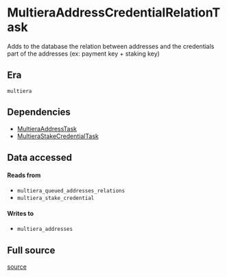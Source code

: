 # MultieraAddressCredentialRelationTask
Adds to the database the relation between addresses and the credentials part of the addresses \(ex: payment key \+ staking key\)

## Era
` multiera `

## Dependencies

   * [MultieraAddressTask](./MultieraAddressTask)
   * [MultieraStakeCredentialTask](./MultieraStakeCredentialTask)


## Data accessed
#### Reads from

   * ` multiera_queued_addresses_relations `
   * ` multiera_stake_credential `


#### Writes to

   * ` multiera_addresses `


## Full source
[source](https://github.com/dcSpark/carp/tree/main/indexer/tasks/src/multiera/multiera_address_credential_relations.rs)
